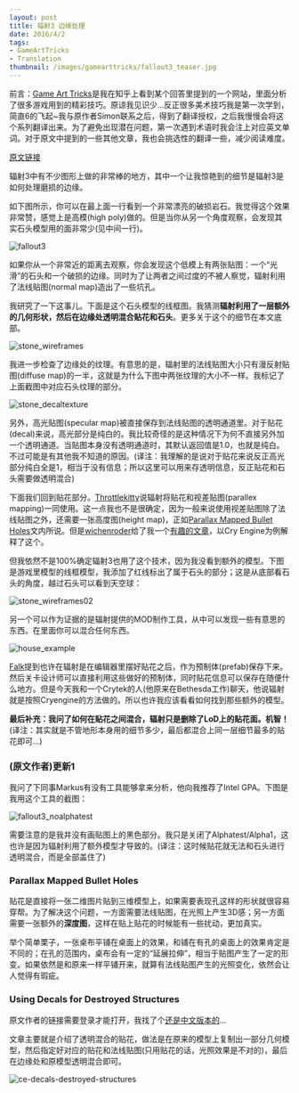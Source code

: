 ```yaml
---
layout: post
title: 辐射3 边缘处理
date: 2016/4/2
tags:
- GameArtTricks
- Translation
thumbnail: /images/gamearttricks/fallout3_teaser.jpg
---
```


前言：[Game Art Tricks](https://simonschreibt.de/game-art-tricks/)是我在知乎上看到某个回答里提到的一个网站，里面分析了很多游戏用到的精彩技巧。原谅我见识少...反正很多美术技巧我是第一次学到，简直6的飞起~我与原作者Simon联系之后，得到了翻译授权，之后我慢慢会将这个系列翻译出来。为了避免出现潜在问题，第一次遇到术语时我会注上对应英文单词。对于原文中提到的一些其他文章，我也会挑选性的翻译一些，减少阅读难度。

[原文链接](http://simonschreibt.de/gat/fallout-3-edges)

辐射3中有不少图形上做的非常棒的地方，其中一个让我惊艳到的细节是辐射3是如何处理磨损的边缘。

<!--more-->

如下图所示，你可以在最上面一行看到一个非常漂亮的破损岩石。我觉得这个效果非常赞，感觉上是高模(high poly)做的。但是当你从另一个角度观察，会发现其实石头模型用的面非常少(见中间一行)。

![fallout3](/images/gamearttricks/fallout3.jpg)

如果你从一个非常近的距离去观察，你会发现这个低模上有两张贴图：一个“光滑”的石头和一个破损的边缘。同时为了让两者之间过度的不被人察觉，辐射利用了法线贴图(normal map)造出了一些坑孔。

我研究了一下这事儿。下面是这个石头模型的线框图。我猜测**辐射利用了一层额外的几何形状，然后在边缘处透明混合贴花和石头**。更多关于这个的细节在本文底部。

![stone_wireframes](/images/gamearttricks/stone_wireframes.jpg)

我进一步检查了边缘处的纹理。有意思的是，辐射里的法线贴图大小只有漫反射贴图(diffuse map)的一半，这就是为什么下图中两张纹理的大小不一样。我标记了上面截图中对应石头纹理的部分。

![stone_decaltexture](/images/gamearttricks/stone_decaltexture.jpg)

另外，高光贴图(specular map)被直接保存到法线贴图的透明通道里。对于贴花(decal)来说，高光部分是纯白的。我比较奇怪的是这种情况下为何不直接另外加一个透明通道。当贴图本身没有透明通道时，其默认返回值是1.0，也就是纯白。不过可能是有其他我不知道的原因。(译注：我理解的是说对于贴花来说反正高光部分纯白全是1，相当于没有信息；所以这里可以用来存透明信息，反正贴花和石头需要做透明混合)

下面我们回到贴花部分。[Throttlekitty](http://www.polycount.com/forum/member.php?u=25486)说辐射将贴花和视差贴图(parallex mapping)一同使用。这一点我也不是很确定，因为一般来说使用视差贴图除了法线贴图之外，还需要一张高度图(height map)，正如[Parallax Mapped Bullet Holes](http://cowboyprogramming.com/2007/01/05/parallax-mapped-bullet-holes/)文内所说。但是[wichenroder](http://www.polycount.com/forum/member.php?u=21307)给了我一个[有趣的文章](http://freesdk.crydev.net/display/SDKDOC3/Using+Decals+for+Destroyed+Structures)，以Cry Engine为例解释了这个。

但我依然不是100%确定辐射3也用了这个技术，因为我没看到额外的模型。下图是游戏里模型的线框模型，我添加了红线标出了属于石头的部分；这是从底部看石头的角度，越过石头可以看到天空球：

![stone_wireframes02](/images/gamearttricks/stone_wireframes02.jpg)

另一个可以作为证据的是辐射提供的MOD制作工具，从中可以发现一些有意思的东西。在里面你可以混合任何东西。

![house_example](/images/gamearttricks/house_example.jpg)

[Falk](http://www.fa-so.de/)提到也许在辐射是在编辑器里摆好贴花之后，作为预制体(prefab)保存下来。然后关卡设计师可以直接利用这些做好的预制体，同时贴花信息可以保存在随便什么地方。但是今天我和一个Crytek的人(他原来在Bethesda工作)聊天，他说辐射就是按照Cryengine的方法做的。所以也许我应该看看如何找到那些额外的模型。

**最后补充：我问了如何在贴花之间混合，辐射只是删除了LoD上的贴花面。机智！**(译注：其实就是不管地形本身用的细节多少，最后都混合上同一层细节最多的贴花即可...)

### (原文作者)更新1

我问了下同事Markus有没有工具能够拿来分析，他向我推荐了Intel GPA。下图是我用这个工具的截图：

![fallout3_noalphatest](/images/gamearttricks/fallout3_noalphatest.jpg)

需要注意的是我并没有画贴图上的黑色部分。我只是关闭了Alphatest/Alpha1，这也许是因为辐射利用了额外模型才导致的。(译注：这时候贴花就无法和石头进行透明混合，而是全部盖住了)

### Parallax Mapped Bullet Holes

贴花是直接将一张二维图片贴到三维模型上，如果需要表现孔这样的形状就很容易穿帮。为了解决这个问题，一方面需要法线贴图，在光照上产生3D感；另一方面需要一张额外的**深度图**，这样在贴上贴花的时候能有一些扰动，更加真实。

举个简单栗子，一张桌布平铺在桌面上的效果，和铺在有孔的桌面上的效果肯定是不同的；在孔的范围内，桌布会有一定的“延展拉伸”，相当于贴图产生了一定的形变。如果依然是和原来一样平铺开来，就算有法线贴图产生的光照变化，依然会让人觉得有瑕疵。

### Using Decals for Destroyed Structures

原文作者的链接需要登录才能打开，我找了个[还是中文版本的](http://docs.cryengine.com/display/SDKDOC2/Using+Decals+for+Destroyed+Structures)...

文章主要就是介绍了透明混合的贴花，做法是在原来的模型上复制出一部分几何模型，然后指定好对应的贴花和法线贴图(只用贴花的话，光照效果是不对的)，最后在边缘处和原模型透明混合即可。

![ce-decals-destroyed-structures](/images/gamearttricks/ce-decals-destroyed-structures.jpg)
